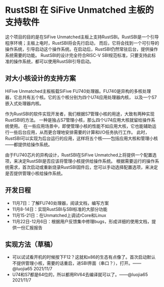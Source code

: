# RustSBI 在 SiFive Unmatched 主板的支持软件

这个项目的目的是在SiFive Unmatched主板上支持RustSBI。RustSBI是一个引导程序环境；主板上电时，RustSBI将会先行启动，
而后，它将会找到一个可引导的操作系统，引导启动这个操作系统。在启动后，RustSBI仍然常驻后台，提供操作系统需要的功能。
RustSBI的设计完全符合RISC-V SBI规范标准，只要支持此标准的操作系统，都可以使用RustSBI引导启动。

## 对大小核设计的支持方案

HiFive Unmatched主板板载SiFive FU740处理器。FU740是异构的多核处理器，它总共有五个核。它的五个核分别为四个U74应用处理器内核，
以及一个S7嵌入式处理器内核。

作为RustSBI的软件实现开发者，我们根据S7管理小核的用途，大致有两种实现RustSBI的方法。
一种是独占S7管理小核，那么四个U74应用大核就留给操作系统使用。
在一些应用场景中，即使管理小核的性能不如应用大核，它也能辅助运行一些后台应用，从而更合理地安排需要的计算和I/O任务执行工作。
此时，RustSBI可以实现为后台运行的应用，这样将五个核——包括应用大核和管理小核——都提供给操作系统。

由于FU740芯片的异构设计，RustSBI在SiFive Unmatched上将提供一个配置选项，来决定RustSBI是否应该将管理小核提供给操作系统。
根据需要运行的操作系统需求，首次启动或重新烧录RustSBI固件后，您可以手动选择配置选项，来决定是否提供管理小核给操作系统。

## 开发日程

- 11月7日：了解FU740处理器，阅读文档，编写方案
- 11月8-14日：实现RustSBI与SBI标准的大部分功能
- 11月15-21日：在Unmatched上调试rCore和Linux
- 11月22日-12月6日：根据用户反馈集中修理bugs，形成详细的使用文档，提供一份汇报报告

## 实现方法（草稿）

- 可以试试看开机的时候按下F12？这就和x86的生态有点像了。首次启动默认不提供管理小核，需要的话重启，进SBI界面（串口？），打开。——@luojia65 2021/11/7
- U74和S7都是64位的，所以都用RV64去编译就可以了。——@luojia65 2021/11/7
